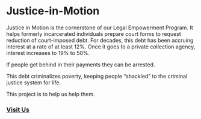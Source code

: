 # Justice-in-Motion

<p>
  Justice in Motion is the cornerstone of our Legal Empowerment Program. It helps formerly incarcerated individuals prepare court forms to request reduction of court-imposed debt. For decades, this debt has been accruing interest at a rate of at least 12%. Once it goes to a private collection agency, interest increases to 19% to 50%.
</p>
<p>  
If people get behind in their payments they can be arrested.
</p>

<p>
  This debt criminalizes poverty, keeping people “shackled” to the criminal justice system for life.
</p>

<p>  
This project is to help us help them.
</p>

### [Visit Us](https://www.livingwithconviction.org/)
